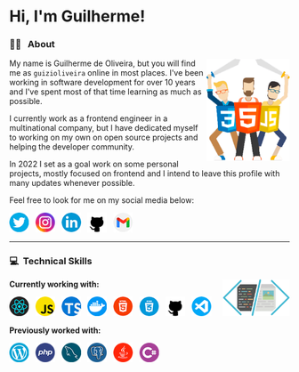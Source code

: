 # Hi, I'm Guilherme!

### :man_technologist: &nbsp; About
<img src="images/warriors.png" width=150 align="right" />

My name is Guilherme de Oliveira, but you will find me as `guizioliveira` online in most places. I've been working in software development for over 10 years and I've spent most of that time learning as much as possible.

I currently work as a frontend engineer in a multinational company, but I have dedicated myself to working on my own on open source projects and helping the developer community. 

In 2022 I set as a goal work on some personal projects, mostly focused on frontend and I intend to leave this profile with many updates whenever possible.

Feel free to look for me on my social media below:

[<img src="icons/twitter.png" alt="Twitter" width="35"/>](https://twitter.com/guizioliveira)&nbsp;&nbsp;
[<img src="icons/instagram.png" alt="Instagram" width="35"/>](https://www.instagram.com/guizioliveira/)&nbsp;&nbsp;
[<img src="icons/linkedin.png" alt="Linkedin" width="35"/>](https://linkedin.com/in/guilherme-de-oliveira/)&nbsp;&nbsp;
[<img src="icons/github.png" alt="Github" width="35"/>](https://github.com/guizioliveira)&nbsp;&nbsp;
[<img src="icons/gmail.png" alt="Gmail" width="35"/>](mailto:guizi.oliveira@gmail.com)

---
### :computer: &nbsp;Technical Skills
<img src="images/code.png" width=120 align="right" />

**Currently working with:**

[<img src="icons/react.png" alt="React" width="35"/>](https://reactjs.org/)&nbsp;&nbsp;
[<img src="icons/javascript.png" alt="Javascript" width="35"/>](https://en.wikipedia.org/wiki/JavaScript)&nbsp;&nbsp;
[<img src="icons/typescript.png" alt="Typescript" width="35"/>](https://www.typescriptlang.org/)&nbsp;&nbsp;
[<img src="icons/docker.png" alt="Docker" width="35"/>](https://www.docker.com/)&nbsp;&nbsp;
[<img src="icons/html.png" alt="HTML 5" width="35"/>](https://en.wikipedia.org/wiki/HTML)&nbsp;&nbsp;
[<img src="icons/css.png" alt="CSS 3" width="35"/>](https://en.wikipedia.org/wiki/CSS)&nbsp;&nbsp;
[<img src="icons/github.png" alt="Github" width="35"/>](https://github.com)&nbsp;&nbsp;
[<img src="icons/visual-studio-code.png" alt="Visual Studio Code" width="35"/>](https://code.visualstudio.com/)

**Previously worked with:**

[<img src="icons/wordpress.png" alt="Wordpress" width="35"/>](https://wordpress.org/)&nbsp;&nbsp;
[<img src="icons/php.png" alt="PHP" width="35"/>](https://www.php.net/)&nbsp;&nbsp;
[<img src="icons/mysql.png" alt="MySQL" width="35"/>](https://www.mysql.com/)&nbsp;&nbsp;
[<img src="icons/postgress.png" alt="PostgreSQL" width="35"/>](https://www.postgresql.org/)&nbsp;&nbsp;
[<img src="icons/java.png" alt="Java" width="35"/>](https://code.visualstudio.com/)&nbsp;&nbsp;
[<img src="icons/csharp.png" alt="CSharp" width="35"/>](http://csharp.net/)
